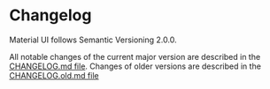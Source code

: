# Changelog

Material UI follows Semantic Versioning 2.0.0.

All notable changes of the current major version are described in the [CHANGELOG.md file](https://github.com/mui/material-ui/blob/HEAD/CHANGELOG.md).
Changes of older versions are described in the [CHANGELOG.old.md file](https://github.com/mui/material-ui/blob/HEAD/CHANGELOG.old.md)
